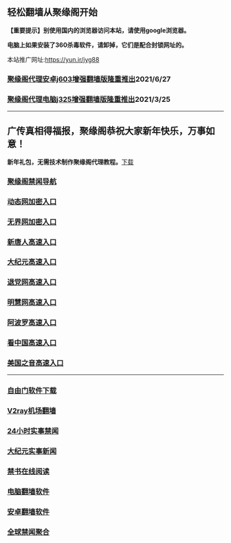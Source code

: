 ## 轻松翻墙从聚缘阁开始

**【重要提示】别使用国内的浏览器访问本站，请使用google浏览器。**

**电脑上如果安装了360杀毒软件，请卸掉，它们是配合封锁网址的。**

本站推广网址:https://yun.ir/jyg88

### [聚缘阁代理安卓j603增强翻墙版隆重推出](https://gitlab.com/juyuange/2/-/raw/master/j603.apk)2021/6/27

### [聚缘阁代理电脑j325增强翻墙版隆重推出](https://gitlab.com/juyuange/2/-/raw/master/j325dn.rar)2021/3/25

***

## **广传真相得福报，聚缘阁恭祝大家新年快乐，万事如意！**

**新年礼包，无需技术制作聚缘阁代理教程。**[下载](https://gitlab.com/j25414/jyg/-/raw/master/jygdl.rar)

### [聚缘阁禁闻导航](https://daohang-agd.pages.dev/)

### [动态网加密入口](https://47.domia.ga/dwwe3/e444r)

### [无界网加密入口](https://47.domia.ga/afff/n12r)

### [新唐人高速入口](https://47.domia.ga/mmmg/e5n)

### [大纪元高速入口](https://47.domia.ga/yyyyy/e7n)

### [退党网高速入口](https://47.domia.ga/aakkk/e8m)

### [明慧网高速入口](https://885.riiek.ga/aakkk/e3m)

### [阿波罗高速入口](https://47.domia.ga/aakkk/e13m)

### [看中国高速入口](https://47.domia.ga/aakkk/e11m)

### [美国之音高速入口](https://47.domia.ga/aakkk/e18m)

***






### [自由门软件下载](https://git.io/skyfree)

### [V2ray机场翻墙](https://github.com/bannedbook/fanqiang/wiki/V2ray%E6%9C%BA%E5%9C%BA)

### [24小时实事禁闻](https://github.com/fyvn2199/djy/blob/master/gb/n24hr.md?dfh#1)

### [大纪元实事新闻](https://github.com/fyvn2199/djy/blob/master/gb/nsc413.md?dfh#1)

### [禁书在线阅读](https://github.com/txyzum203/djy/blob/master/gb/9p.md?flntdtv#1)

### [电脑翻墙软件](https://github.com/Alvin9999/new-pac/wiki)

### [安卓翻墙软件](https://git.io/afq)

### [全球禁闻聚合](https://github.com/gfw-breaker/banned-news1/blob/master/README.md)












